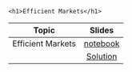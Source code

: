 
~~~
<h1>Efficient Markets</h1>
~~~

Topic | Slides
:-----: | :--------:
Efficient Markets    | [notebook](../lecture13_noSol_pluto)
        | [Solution](../notebooks/lecture_13/lecture_13_wSol_html.html)
<!--  -->


